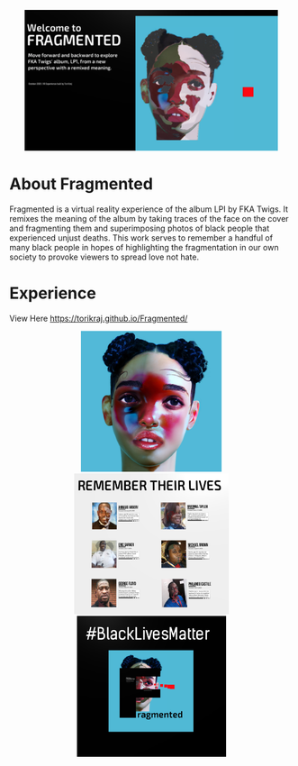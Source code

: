 <p align="center">
  <img width="450" height="250" alt="view of the experience two" src="https://github.com/ToriKraj/Fragmented/blob/main/ExperienceViewTwo.png">
</p>


# About Fragmented
Fragmented is a virtual reality experience of the album LPI by FKA Twigs. It remixes the meaning of the album by taking traces of the face on the cover and fragmenting them and superimposing photos of black people that experienced unjust deaths. This work serves to remember a handful of many black people in hopes of highlighting the fragmentation in our own society to provoke viewers to spread love not hate.

# Experience
View Here https://torikraj.github.io/Fragmented/ 


<p align="center">
  <img width="250" height="250" alt="album cover LP1 by FKA Twigs" src="https://github.com/ToriKraj/Fragmented/blob/main/AlbumCover.png">
  <img width="275" height="250" alt="view of the experience three" src="https://github.com/ToriKraj/Fragmented/blob/main/ExperienceViewThree.png">
  <img width="265" height="250" alt="view of the experience one" src="https://github.com/ToriKraj/Fragmented/blob/main/ExperienceViewOne.png">
</p>
